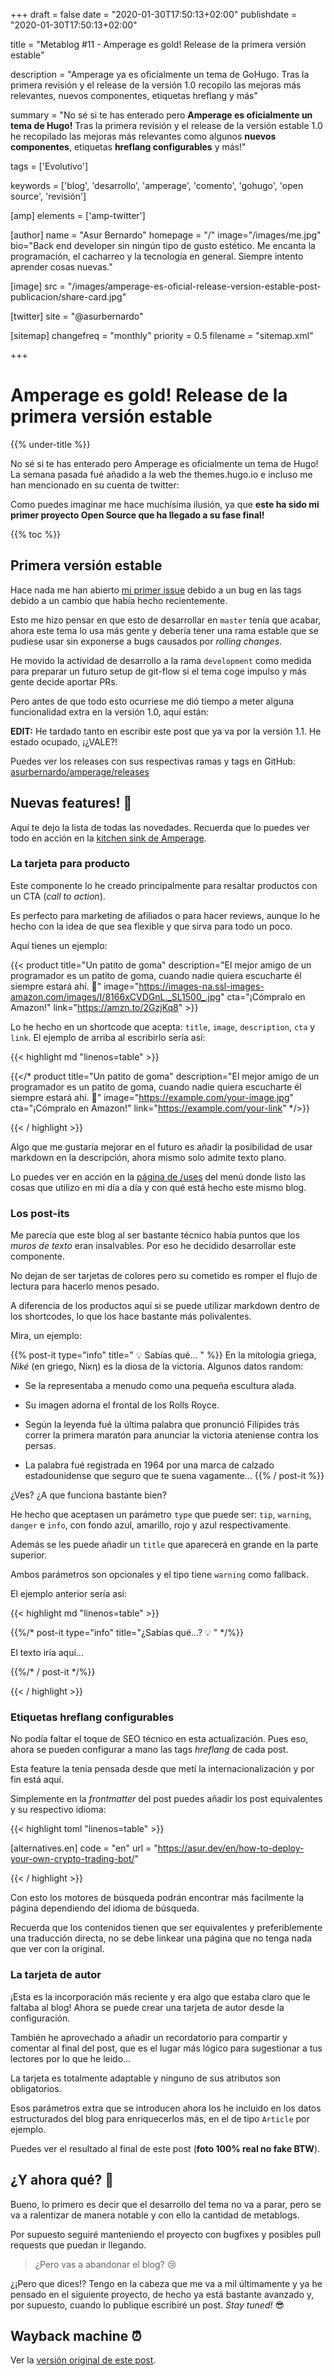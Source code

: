 +++
draft = false
date = "2020-01-30T17:50:13+02:00"
publishdate = "2020-01-30T17:50:13+02:00"

title = "Metablog #11 - Amperage es gold! Release de la primera versión estable"

description = "Amperage ya es oficialmente un tema de GoHugo. Tras la primera revisión y el release de la versión 1.0 recopilo las mejoras más relevantes, nuevos componentes, etiquetas hreflang y más"

summary = "No sé si te has enterado pero **Amperage es oficialmente un tema de Hugo!** Tras la primera revisión y el release de la versión estable 1.0 he recopilado las mejoras más relevantes como algunos **nuevos componentes**, etiquetas **hreflang configurables** y más!"

tags = ['Evolutivo']

keywords = ['blog', 'desarrollo', 'amperage', 'comento', 'gohugo', 'open source', 'revisión']

[amp]
    elements = ['amp-twitter']

[author]
    name = "Asur Bernardo"
    homepage = "/"
    image="/images/me.jpg"
    bio="Back end developer sin ningún tipo de gusto estético. Me encanta la programación, el cacharreo y la tecnología en general. Siempre intento aprender cosas nuevas."

[image]
    src = "/images/amperage-es-oficial-release-version-estable-post-publicacion/share-card.jpg"

[twitter]
    site = "@asurbernardo"

[sitemap]
  changefreq = "monthly"
  priority = 0.5
  filename = "sitemap.xml"

+++

# Amperage es gold! Release de la primera versión estable

{{% under-title %}}

No sé si te has enterado pero Amperage es oficialmente un tema de Hugo! La semana pasada fué añadido a la web the themes.hugo.io e incluso me han mencionado en su cuenta de twitter:

<amp-twitter
  width="380"
  height="550"
  layout="fixed"
  data-tweetid="1214969181155794946"></amp-twitter>

Como puedes imaginar me hace muchísima ilusión, ya que **este ha sido mi primer proyecto Open Source que ha llegado a su fase final!**

{{% toc %}}

## Primera versión estable

Hace nada me han abierto [mi primer issue](https://github.com/asurbernardo/amperage/issues/23) debido a un bug en las tags debido a un cambio que había hecho recientemente.

Esto me hizo pensar en que esto de desarrollar en `master` tenía que acabar, ahora este tema lo usa más gente y debería tener una rama estable que se pudiese usar sin exponerse a bugs causados por *rolling changes*.

He movido la actividad de desarrollo a la rama `development` como medida para preparar un futuro setup de git-flow si el tema coge impulso y más gente decide aportar PRs.

Pero antes de que todo esto ocurriese me dió tiempo a meter alguna funcionalidad extra en la versión 1.0, aquí están:

**EDIT:** He tardado tanto en escribir este post que ya va por la versión 1.1. He estado ocupado, ¡¿VALE?!

Puedes ver los releases con sus respectivas ramas y tags en GitHub: [asurbernardo/amperage/releases](https://github.com/asurbernardo/amperage/releases)

## Nuevas features! 🥳

Aquí te dejo la lista de todas las novedades. Recuerda que lo puedes ver todo en acción en la [kitchen sink de Amperage](https://asur.dev/en/amperage/theme-kitchen-sink/).

### La tarjeta para producto

Este componente lo he creado principalmente para resaltar productos con un CTA (*call to action*).

Es perfecto para marketing de afiliados o para hacer reviews, aunque lo he hecho con la idea de que sea flexible y que sirva para todo un poco.

Aquí tienes un ejemplo:

{{< product
    title="Un patito de goma"
    description="El mejor amigo de un programador es un patito de goma, cuando nadie quiera escucharte él siempre estará ahí. 🦆"
    image="https://images-na.ssl-images-amazon.com/images/I/8166xCVDGnL._SL1500_.jpg"
    cta="¡Cómpralo en Amazon!"
    link="https://amzn.to/2GzjKq8" >}}

Lo he hecho en un shortcode que acepta: `title`, `image`, `description`, `cta` y `link`. El ejemplo de arriba al escribirlo sería así:

{{< highlight md "linenos=table" >}}

{{</* product
    title="Un patito de goma"
    description="El mejor amigo de un programador es un patito de goma, cuando nadie quiera escucharte él siempre estará ahí. 🦆"
    image="https://example.com/your-image.jpg"
    cta="¡Cómpralo en Amazon!"
    link="https://example.com/your-link" */>}}

{{< / highlight >}}

Algo que me gustaría mejorar en el futuro es añadir la posibilidad de usar markdown en la descripción, ahora mismo solo admite texto plano.

Lo puedes ver en acción en la [página de /uses](https://asur.dev/uses) del menú donde listo las cosas que utilizo en mi día a día y con qué está hecho este mismo blog.

### Los post-its

Me parecía que este blog al ser bastante técnico había puntos que los *muros de texto* eran insalvables. Por eso he decidido desarrollar este componente.

No dejan de ser tarjetas de colores pero su cometido es romper el flujo de lectura para hacerlo menos pesado.

A diferencia de los productos aquí si se puede utilizar markdown dentro de los shortcodes, lo que los hace bastante más polivalentes.

Mira, un ejemplo:

{{% post-it type="info" title=" 💡 Sabías qué... " %}}
  En la mitología griega, *Niké* (en griego, Νίκη) es la diosa de la victoria. Algunos datos random:

  - Se la representaba a menudo como una pequeña escultura alada.

  - Su imagen adorna el frontal de los Rolls Royce.

  - Según la leyenda fué la última palabra que pronunció Filípides trás correr la primera maratón para anunciar la victoria ateniense contra los persas.

  - La palabra fué registrada en 1964 por una marca de calzado estadounidense que seguro que te suena vagamente...
{{% / post-it %}}

¿Ves? ¿A que funciona bastante bien?

He hecho que aceptasen un parámetro `type` que puede ser: `tip`, `warning`, `danger` e `info`, con fondo azul, amarillo, rojo y azul respectivamente.

Además se les puede añadir un `title` que aparecerá en grande en la parte superior.

Ambos parámetros son opcionales y el tipo tiene `warning` como fallback.

El ejemplo anterior sería así:

{{< highlight md "linenos=table" >}}

{{%/* post-it type="info" title="¿Sabías qué...? 💡 " */%}}

El texto iría aquí...

{{%/* / post-it */%}}

{{< / highlight >}}

### Etiquetas hreflang configurables

No podía faltar el toque de SEO técnico en esta actualización. Pues eso, ahora se pueden configurar a mano las tags *hreflang* de cada post.

Esta feature la tenía pensada desde que metí la internacionalización y por fin está aquí.

Simplemente en la *frontmatter* del post puedes añadir los post equivalentes y su respectivo idioma:

{{< highlight toml "linenos=table" >}}

[alternatives.en]
    code = "en"
    url = "https://asur.dev/en/how-to-deploy-your-own-crypto-trading-bot/"

{{< / highlight >}}

Con esto los motores de búsqueda podrán encontrar más facilmente la página dependiendo del idioma de búsqueda.

Recuerda que los contenidos tienen que ser equivalentes y preferiblemente una traducción directa, no se debe linkear una página que no tenga nada que ver con la original.

### La tarjeta de autor

¡Esta es la incorporación más reciente y era algo que estaba claro que le faltaba al blog! Ahora se puede crear una tarjeta de autor desde la configuración.

También he aprovechado a añadir un recordatorio para compartir y comentar al final del post, que es el lugar más lógico para sugestionar a tus lectores por lo que he leido...

La tarjeta es totalmente adaptable y ninguno de sus atributos son obligatorios.

Esos parámetros extra que se introducen ahora los he incluido en los datos estructurados del blog para enriquecerlos más, en el de tipo `Article` por ejemplo.

Puedes ver el resultado al final de este post (**foto 100% real no fake BTW**).

## ¿Y ahora qué? 🤔

Bueno, lo primero es decir que el desarrollo del tema no va a parar, pero se va a ralentizar de manera notable y con ello la cantidad de metablogs.

Por supuesto seguiré manteniendo el proyecto con bugfixes y posibles pull requests que puedan ir llegando.

 > ¿Pero vas a abandonar el blog? 😢

¿¡Pero que dices!? Tengo en la cabeza que me va a mil últimamente y ya he pensado en el siguiente proyecto, de hecho ya está bastante avanzado y, por supuesto, cuando lo publique escribiré un post. *Stay tuned!* 😎

## Wayback machine ⏰

Ver la [versión original de este post](https://web.archive.org/web/20200130165858/https://asur.dev/metablogs/ampearage-es-oficial-release-version-estable-post-publicacion/ "Versión original del post").
